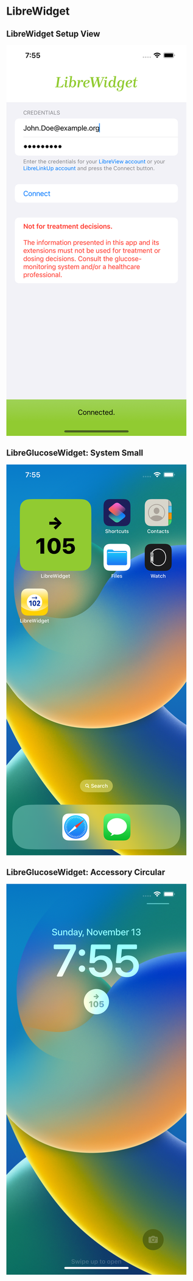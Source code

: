 # LibreWidget

## LibreWidget Setup View
![](assets/LibreWidgetSetupView.png)  

## LibreGlucoseWidget: System Small
![](assets/LibreGlucoseWidgetSystemSmall.png) 

## LibreGlucoseWidget: Accessory Circular
![](assets/LibreGlucoseWidgetAccessoryCircular.png)  